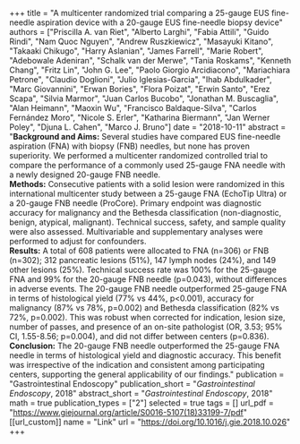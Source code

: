 +++
title = "A multicenter randomized trial comparing a 25-gauge EUS fine-needle aspiration device with a 20-gauge EUS fine-needle biopsy device"
authors = ["Priscilla A. van Riet", "Alberto Larghi", "Fabia Attili", "Guido Rindi",
"Nam Quoc Nguyen", "Andrew Ruszkiewicz", "Masayuki Kitano", "Takaaki Chikugo",
"Harry Aslanian", "James Farrell", "Marie Robert", "Adebowale Adeniran", 
"Schalk van der Merwe", "Tania Roskams", "Kenneth Chang", "Fritz Lin", 
"John G. Lee", "Paolo Giorgio Arcidiacono", "Mariachiara Petrone", 
"Claudio Doglioni", "Julio Iglesias-Garcia", "Ihab Abdulkader", "Marc Giovannini",
"Erwan Bories", "Flora Poizat", "Erwin Santo", "Erez Scapa", "Silvia Marmor", 
"Juan Carlos Bucobo", "Jonathan M. Buscaglia", "Alan Heimann", "Maoxin Wu", 
"Francisco Baldaque-Silva", "Carlos Fernández Moro", "Nicole S. Erler", 
"Katharina Biermann", "Jan Werner Poley", "Djuna L. Cahen", "Marco J. Bruno"]
date = "2018-10-11"
abstract = "**Background and Aims:** Several studies have compared EUS fine-needle aspiration (FNA) with biopsy (FNB) needles, but none has proven superiority. We performed a multicenter randomized controlled trial to compare the performance of a commonly used 25-gauge FNA needle with a newly designed 20-gauge FNB needle.<br> **Methods:** Consecutive patients with a solid lesion were randomized in this international multicenter study between a 25-gauge FNA (EchoTip Ultra) or a 20-gauge FNB needle (ProCore). Primary endpoint was diagnostic accuracy for malignancy and the Bethesda classification (non-diagnostic, benign, atypical, malignant). Technical success, safety, and sample quality were also assessed. Multivariable and supplementary analyses were performed to adjust for confounders.<br>**Results:** A total of 608 patients were allocated to FNA (n=306) or FNB (n=302); 312 pancreatic lesions (51%), 147 lymph nodes (24%), and 149 other lesions (25%). Technical success rate was 100% for the 25-gauge FNA and 99% for the 20-gauge FNB needle (p=0.043), without differences in adverse events. The 20-gauge FNB needle outperformed 25-gauge FNA in terms of histological yield (77% vs 44%, p<0.001), accuracy for malignancy (87% vs 78%, p=0.002) and Bethesda classification (82% vs 72%, p=0.002). This was robust when corrected for indication, lesion size, number of passes, and presence of an on-site pathologist (OR, 3.53; 95% CI, 1.55-8.56; p=0.004), and did not differ between centers (p=0.836).<br>**Conclusion:** The 20-gauge FNB needle outperformed the 25-gauge FNA needle in terms of histological yield and diagnostic accuracy. This benefit was irrespective of the indication and consistent among participating centers, supporting the general applicability of our findings."
publication = "Gastrointestinal Endoscopy"
publication_short = "*Gastrointestinal Endoscopy*, 2018"
abstract_short = "*Gastrointestinal Endoscopy*, 2018"
math = true
publication_types = ["2"]
selected = true
tags = []
url_pdf = "https://www.giejournal.org/article/S0016-5107(18)33199-7/pdf"
[[url_custom]]
    name = "Link"
    url = "https://doi.org/10.1016/j.gie.2018.10.026"
+++
